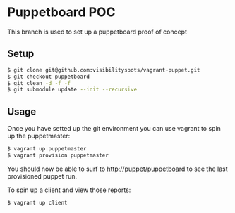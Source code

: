 # Puppetboard POC

This branch is used to set up a puppetboard proof of concept

## Setup

```bash
$ git clone git@github.com:visibilityspots/vagrant-puppet.git
$ git checkout puppetboard
$ git clean -d -f -f
$ git submodule update --init --recursive
```

## Usage

Once you have setted up the git environment you can use vagrant to spin up the puppetmaster:

```bash
$ vagrant up puppetmaster
$ vagrant provision puppetmaster
```

You should now be able to surf to [http://puppet/puppetboard](http://puppet/puppetboard) to see the last provisioned puppet run.

To spin up a client and view those reports:

```bash
$ vagrant up client
```
